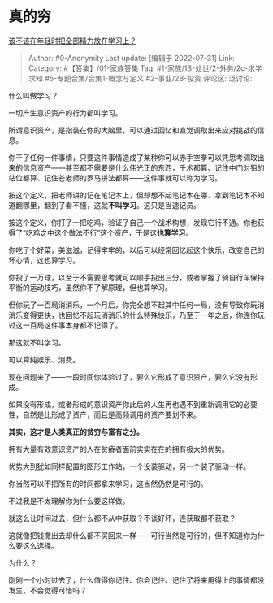 # 真的穷
[该不该在年轻时把全部精力放在学习上？](https://www.zhihu.com/question/412567373/answer/2601041841)

> Author: #0-Anonymity
> Last update: [编辑于 2022-07-31]
> Link:
> Category: #【答集】/01-家族答集
> Tag: #1-家族/1B-处世/2-外务/2c-求学求知 #5-专题合集/合集1-概念与定义 #2-事业/2B-投资
> 评论区:
> 泛讨论:

什么叫做学习？

一切产生意识资产的行为都叫学习。

所谓意识资产，是指装在你的大脑里，可以通过回忆和直觉调取出来应对挑战的信息。

你干了任何一件事情，只要这件事情造成了某种你可以赤手空拳可以凭思考调取出来的信息资产——甚至都不需要是什么伟光正的东西，千术都算、记住中门对狙的站位都算、记住苍老师的罗马拼法都算——这件事就可以称为学习。

按这个定义，把老师讲的记在笔记本上，但却想不起笔记本在哪、拿到笔记本不知道翻哪里，翻到了看不懂，这就**不叫学习**。这只是当速记员。

按这个定义，你打了一把吃鸡，验证了自己一个战术构想，发现它行不通。你也获得了“吃鸡之中这个做法不行”这个资产，于是这**也算学习**。

你吃了个好菜，美滋滋，记得牢牢的，以后可以经常回忆起这个快乐，改变自己的坏心情，这也算学习。

你投了一万球，以至于不需要思考就可以顺手投出三分，或者掌握了骑自行车保持平衡的运动技巧，虽然你不了解原理，但也算学习。

但你玩了一百局消消乐，一个月后，你完全想不起其中任何一局，没有导致你玩消消乐变得更快，也回忆不起玩消消乐的什么特殊快乐，乃至于一年之后，你连你玩过这一百局这件事本身都不记得了。

那这就不叫学习。

可以算纯娱乐、消费。

现在问题来了——一段时间你体验过了，要么它形成了意识资产，要么它没有形成。

如果没有形成，或者形成的意识资产你此后的人生再也遇不到重新调用它的必要性，自然是比形成了资产，而且是高频调用的资产要划不来。

**其实，这才是人类真正的贫穷与富有之分。**

拥有大量有效意识资产的人在贫瘠者面前实实在在的拥有极大的优势。

优势大到犹如同样配置的图形工作站，一个没装驱动，另一个装了驱动一样。

你当然可以不把所有的时间都拿来学习，这当然仍然是可行的。

不过我是不太理解你为什么要这样做。

就这么让时间过去，但什么都不从中获取？不谈好坏，连获取都不获取？

这就像把钱撒出去却什么都不买回来一样——可行当然是可行的，但不知道你为什么要这么选择。

为什么？

刚刚一个小时过去了，什么值得你记住、你会记住、记住了将来用得上的事情都没发生，不会觉得可惜吗？
